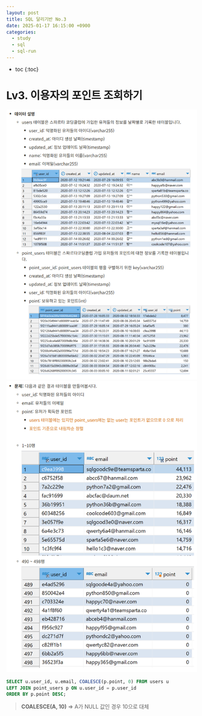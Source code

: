 ```yaml
---
layout: post
title: SQL 달리기반 No.3
date: 2025-01-17 16:15:00 +0900
categories: 
  - study
  - sql
  - sql-run
---
```


* toc
{:toc}

# Lv3. 이용자의 포인트 조회하기

![run3-1](/assets/img/blog/sql-run/run3-1.png)
![run3-2](/assets/img/blog/sql-run/run3-2.png)

```sql
SELECT u.user_id, u.email, COALESCE(p.point, 0) FROM users u  
LEFT JOIN point_users p ON u.user_id = p.user_id  
ORDER BY p.point DESC;
```
> **COALESCE(A, 10)** => A가 NULL 값인 경우 10으로 대체